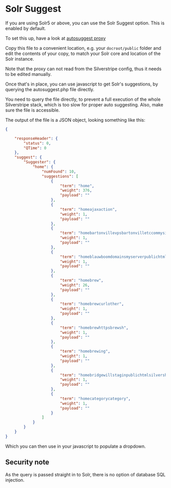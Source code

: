 # Solr Suggest

If you are using Solr5 or above, you can use the Solr Suggest option. This is enabled by default.

To set this up, have a look at [autosuggest proxy](https://github.com/Firesphere/silverstripe-solr-search/blob/master/client/proxy/autosuggest.php)

Copy this file to a convenient location, e.g. your `docroot/public` folder and edit the contents of your copy, to match your Solr core and location of the Solr instance.

Note that the proxy can not read from the Silverstripe config, thus it needs to be edited manually.

Once that's in place, you can use javascript to get Solr's suggestions, by querying the autosuggest.php file directly.

You need to query the file directly, to prevent a full execution of the whole Silverstripe stack, which is too slow for proper auto suggesting.
Also, make sure the file is accessible.

The output of the file is a JSON object, looking something like this:
```json
{

    "responseHeader": {
        "status": 0,
        "QTime": 0
    },
    "suggest": {
        "Suggester": {
            "home": {
                "numFound": 10,
                "suggestions": [
                    {
                        "term": "home",
                        "weight": 376,
                        "payload": ""
                    },
                    {
                        "term": "homeajaxaction",
                        "weight": 1,
                        "payload": ""
                    },
                    {
                        "term": "homebartonvillevpsbartonvilletccommysitecodememberextensionphp",
                        "weight": 1,
                        "payload": ""
                    },
                    {
                        "term": "homeblauwboomdomainsmyserverpublichtmlcompframeworksrci",
                        "weight": 1,
                        "payload": ""
                    },
                    {
                        "term": "homebrew",
                        "weight": 26,
                        "payload": ""
                    },
                    {
                        "term": "homebrewcurlother",
                        "weight": 1,
                        "payload": ""
                    },
                    {
                        "term": "homebrewhttpsbrewsh",
                        "weight": 1,
                        "payload": ""
                    },
                    {
                        "term": "homebrewing",
                        "weight": 1,
                        "payload": ""
                    },
                    {
                        "term": "homebridgewillstaginpublichtmlsilvershopcodecartordertotalcalculatorphp",
                        "weight": 1,
                        "payload": ""
                    },
                    {
                        "term": "homecategorycategory",
                        "weight": 1,
                        "payload": ""
                    }
                ]
            }
        }
    }
}
```

Which you can then use in your javascript to populate a dropdown.

## Security note

As the query is passed straight in to Solr, there is no option of database SQL injection.
